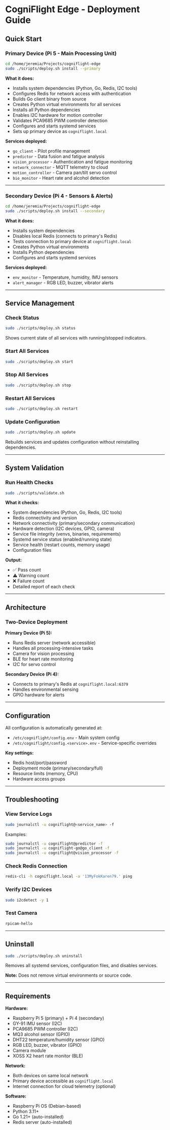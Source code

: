 # CogniFlight Edge - Deployment Guide

## Quick Start

### Primary Device (Pi 5 - Main Processing Unit)

```bash
cd /home/jeremia/Projects/cogniflight-edge
sudo ./scripts/deploy.sh install --primary
```

**What it does:**
- Installs system dependencies (Python, Go, Redis, I2C tools)
- Configures Redis for network access with authentication
- Builds Go client binary from source
- Creates Python virtual environments for all services
- Installs all Python dependencies
- Enables I2C hardware for motion controller
- Validates PCA9685 PWM controller detection
- Configures and starts systemd services
- Sets up primary device as `cogniflight.local`

**Services deployed:**
- `go_client` - Pilot profile management
- `predictor` - Data fusion and fatigue analysis
- `vision_processor` - Authentication and fatigue monitoring
- `network_connector` - MQTT telemetry to cloud
- `motion_controller` - Camera pan/tilt servo control
- `bio_monitor` - Heart rate and alcohol detection

---

### Secondary Device (Pi 4 - Sensors & Alerts)

```bash
cd /home/jeremia/Projects/cogniflight-edge
sudo ./scripts/deploy.sh install --secondary
```

**What it does:**
- Installs system dependencies
- Disables local Redis (connects to primary's Redis)
- Tests connection to primary device at `cogniflight.local`
- Creates Python virtual environments
- Installs Python dependencies
- Configures and starts systemd services

**Services deployed:**
- `env_monitor` - Temperature, humidity, IMU sensors
- `alert_manager` - RGB LED, buzzer, vibrator alerts

---

## Service Management

### Check Status
```bash
sudo ./scripts/deploy.sh status
```

Shows current state of all services with running/stopped indicators.

### Start All Services
```bash
sudo ./scripts/deploy.sh start
```

### Stop All Services
```bash
sudo ./scripts/deploy.sh stop
```

### Restart All Services
```bash
sudo ./scripts/deploy.sh restart
```

### Update Configuration
```bash
sudo ./scripts/deploy.sh update
```

Rebuilds services and updates configuration without reinstalling dependencies.

---

## System Validation

### Run Health Checks
```bash
sudo ./scripts/validate.sh
```

**What it checks:**
- System dependencies (Python, Go, Redis, I2C tools)
- Redis connectivity and version
- Network connectivity (primary/secondary communication)
- Hardware detection (I2C devices, GPIO, camera)
- Service file integrity (venvs, binaries, requirements)
- Systemd service status (enabled/running state)
- Service health (restart counts, memory usage)
- Configuration files

**Output:**
- ✅ Pass count
- ⚠️  Warning count
- ❌ Failure count
- Detailed report of each check

---

## Architecture

### Two-Device Deployment

**Primary Device (Pi 5):**
- Runs Redis server (network accessible)
- Handles all processing-intensive tasks
- Camera for vision processing
- BLE for heart rate monitoring
- I2C for servo control

**Secondary Device (Pi 4):**
- Connects to primary's Redis at `cogniflight.local:6379`
- Handles environmental sensing
- GPIO hardware for alerts

---

## Configuration

All configuration is automatically generated at:
- `/etc/cogniflight/config.env` - Main system config
- `/etc/cogniflight/config.<service>.env` - Service-specific overrides

**Key settings:**
- Redis host/port/password
- Deployment mode (primary/secondary/full)
- Resource limits (memory, CPU)
- Hardware access groups

---

## Troubleshooting

### View Service Logs
```bash
sudo journalctl -u cogniflight@<service_name> -f
```

Examples:
```bash
sudo journalctl -u cogniflight@predictor -f
sudo journalctl -u cogniflight-go@go_client -f
sudo journalctl -u cogniflight@vision_processor -f
```

### Check Redis Connection
```bash
redis-cli -h cogniflight.local -a '13MyFokKaren79.' ping
```

### Verify I2C Devices
```bash
sudo i2cdetect -y 1
```

### Test Camera
```bash
rpicam-hello
```

---

## Uninstall

```bash
sudo ./scripts/deploy.sh uninstall
```

Removes all systemd services, configuration files, and disables services.

**Note:** Does not remove virtual environments or source code.

---

## Requirements

**Hardware:**
- Raspberry Pi 5 (primary) + Pi 4 (secondary)
- GY-91 IMU sensor (I2C)
- PCA9685 PWM controller (I2C)
- MQ3 alcohol sensor (GPIO)
- DHT22 temperature/humidity sensor (GPIO)
- RGB LED, buzzer, vibrator (GPIO)
- Camera module
- XOSS X2 heart rate monitor (BLE)

**Network:**
- Both devices on same local network
- Primary device accessible as `cogniflight.local`
- Internet connection for cloud telemetry (optional)

**Software:**
- Raspberry Pi OS (Debian-based)
- Python 3.11+
- Go 1.21+ (auto-installed)
- Redis server (auto-installed)
